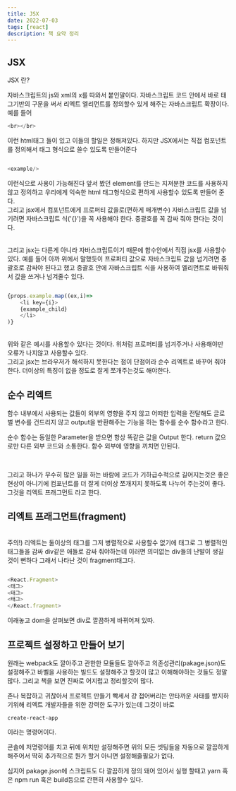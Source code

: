 ```yaml
---
title: JSX
date: 2022-07-03
tags: [react]
description: 책 요약 정리
---
```


## JSX

JSX 란?

자바스크립트의 js와 xml의 x를 따와서 붙인말이다.
자바스크립트 코드 안에서 바로 태그기반의 구문을 써서 리엑트 엘리먼트를 정의할수 있게 해주는 자바스크립트 확장이다.
예를 들어

```javascript
<br></br>
```

이런 html태그 들이 있고 이들의 할일은 정해져있다.
하지만 JSX에서는 직접 컴포넌트를 정의해서 태그 형식으로 쓸수 있도록 만들어준다

```javascript

<example/>

```
이런식으로 사용이 가능해진다 앞서 봤던 element를 만드는 지져분한 코드를 사용하지않고 정의하고
우리에게 익숙한 html 태그형식으로 편하게 사용할수 있도록 만들어 준다.
</br>
그리고 jsx에서 컴포넌트에게 프로퍼티 값을로(편하게 매개변수) 자바스크립트 값을 넘기려면 자바스크립트 식('{}')을 꼭 사용해야 한다.
중괄호를 꼭 감싸 줘야 한다는 것이다.

</br>
그리고 jsx는 다른게 아니라 자바스크립트이기 때문에 함수안에서 직접 jsx를 사용할수 있다.
예를 들어 아까 위에서 말했듯이 프로퍼티 값으로 자바스크립트 값을 넘기려면 중괄호로 감싸야 된다고 했고
중괄호 안에 자바스크립트 식을 사용하여 엘리먼트로 바꿔줘서 값을 쓰거나 넘겨줄수 있다.
</br>

```javascript

{props.example.map((ex,i)=>
    <li key={i}>
    {example_child}
    </li>
)}

```
</br>
위와 같은 예시를 사용할수 있다는 것이다. 위처럼 프로퍼티를 넘겨주거나 사용해야만 오류가 나지않고 사용할수 있다.

</br>
그리고 jsx는 브라우저가 해석하지 못한다는 점이 단점이라 순수 리엑트로 바꾸어 줘야한다.
더이상의 특징이 없을 정도로 잘게 쪼개주는것도 해야한다.

</br>

## 순수 리엑트

함수 내부에서 사용되는 값들이 외부의 영향을 주지 않고 어떠한 입력을 전달해도 글로벌 변수를 건드리지 않고 output을 반환해주는 기능을 하는 함수를 순수 함수라고 한다.
 
순수 함수는
동일한 Parameter을 받으면 항상 똑같은 값을 Output 한다.
return 값으로만 다른 외부 코드와 소통한다.
함수 외부에 영향을 끼치면 안된다.

</br>

그리고 하나가 무수히 많은 일을 하는 바람에 코드가 기하급수적으로 길어지는것은 좋은 현상이 아니기에 컴포넌트를 더 잘게 더이상
쪼개지지 못하도록 나누어 주는것이 좋다. 그것을 리엑트 프래그먼트 라고 한다.

## 리엑트 프래그먼트(fragment)
</br>
주의!) 리엑트는 둘이상의 태그를 그저 병렬적으로 사용할수 없기에 태그로 그 병렬적인 태그들을 감싸 div같은 애들로 감싸 줘야하는데
이러면 의미없는 div들의 난발이 생길것이 뻔하다 그래서 나타난 것이 fragment태그다.

```javascript

<React.Fragment>
<태그>
<태그>
<태그>
</React.fragment>

```

이래놓고 dom을 살펴보면 div로 깔끔하게 바뀌어져 있따.


## 프로젝트 설정하고 만들어 보기

원래는 webpack도 깔아주고 관한한 모듈들도 깔아주고 의존성관리(pakage.json)도 설정해주고 
바벨을 사용하는 빌드도 설정해주고 할것이 많고 이해해야하는 것들도 정말 많다.
그리고 책을 보면 진짜로 어지럽고 정리할것이 많다.

존나 복잡하고 귀찮아서 프로젝트 만들기 빡세서 걍 접어버리는 안타까운 사태를 방지하기위해
리엑트 개발자들을 위한 강력한 도구가 있는데 그것이 바로

```
create-react-app

```
이라는 명령어이다.

콘솔에 저명령어를 치고 뒤에 위치만 설정해주면 위의 모든 셋팅들을 자동으로 깔끔하게 해주어서
딱히 추가적으로 뭔가 할거 아니면 설정해줄필요가 없다.

심지어 pakage.json에 스크립트도 다 깔끔하게 정의 돼어 있어서
실행 할때고 yarn 혹은 npm run 혹은 build등으로 간편히 사용할수 있다.